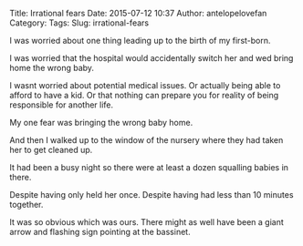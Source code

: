 Title: Irrational fears
Date: 2015-07-12 10:37
Author: antelopelovefan
Category: 
Tags: 
Slug: irrational-fears

I was worried about one thing leading up to the birth of my first-born.

I was worried that the hospital would accidentally switch her and wed bring home the wrong baby.

I wasnt worried about potential medical issues. Or actually being able to afford to have a kid. Or that nothing can prepare you for reality of being responsible for another life.

My one fear was bringing the wrong baby home.

And then I walked up to the window of the nursery where they had taken her to get cleaned up.

It had been a busy night so there were at least a dozen squalling babies in there.

Despite having only held her once. Despite having had less than 10 minutes together.

It was so obvious which was ours. There might as well have been a giant arrow and flashing sign pointing at the bassinet.


